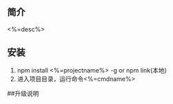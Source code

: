 ## 简介
<%=desc%>
## 安装
1. npm install <%=projectname%> -g or npm link(本地)
2. 进入项目目录，运行命令<%=cmdname%>

##升级说明